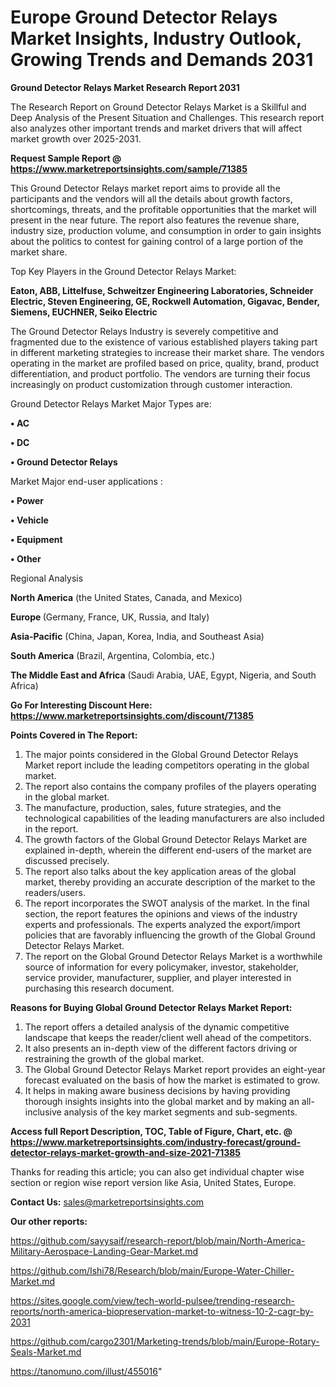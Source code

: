  # Europe Ground Detector Relays Market Insights, Industry Outlook, Growing Trends and Demands 2031

<strong>Ground Detector Relays Market Research Report 2031</strong>

The Research Report on Ground Detector Relays Market is a Skillful and Deep Analysis of the Present Situation and Challenges. This research report also analyzes other important trends and market drivers that will affect market growth over 2025-2031.

<strong>Request Sample Report @ <a href=https://www.marketreportsinsights.com/sample/71385>https://www.marketreportsinsights.com/sample/71385</a></strong>

This Ground Detector Relays market report aims to provide all the participants and the vendors will all the details about growth factors, shortcomings, threats, and the profitable opportunities that the market will present in the near future. The report also features the revenue share, industry size, production volume, and consumption in order to gain insights about the politics to contest for gaining control of a large portion of the market share.

Top Key Players in the Ground Detector Relays Market:

<strong>Eaton, ABB, Littelfuse, Schweitzer Engineering Laboratories, Schneider Electric, Steven Engineering, GE, Rockwell Automation, Gigavac, Bender, Siemens, EUCHNER, Seiko Electric</strong>

The Ground Detector Relays Industry is severely competitive and fragmented due to the existence of various established players taking part in different marketing strategies to increase their market share. The vendors operating in the market are profiled based on price, quality, brand, product differentiation, and product portfolio. The vendors are turning their focus increasingly on product customization through customer interaction.

Ground Detector Relays Market Major Types are:

<strong>• AC

• DC

• Ground Detector Relays</strong>

Market Major end-user applications :

<strong>• Power

• Vehicle

• Equipment

• Other</strong>

Regional Analysis

</u><strong><b>North America</b></strong> (the United States, Canada, and Mexico)

<strong><b>Europe </b></strong>(Germany, France, UK, Russia, and Italy)

<strong><b>Asia-Pacific</b></strong> (China, Japan, Korea, India, and Southeast Asia)

<strong><b>South America</b></strong> (Brazil, Argentina, Colombia, etc.)

<strong><b>The Middle East and Africa</b></strong> (Saudi Arabia, UAE, Egypt, Nigeria, and South Africa)

<strong>Go For Interesting Discount Here: <a href=https://www.marketreportsinsights.com/discount/71385>https://www.marketreportsinsights.com/discount/71385</a></strong>

<strong>Points Covered in The Report:</strong>
<ol>
  <li>The major points considered in the Global Ground Detector Relays Market report include the leading competitors operating in the global market.</li>
  <li>The report also contains the company profiles of the players operating in the global market.</li>
  <li>The manufacture, production, sales, future strategies, and the technological capabilities of the leading manufacturers are also included in the report.</li>
  <li>The growth factors of the Global Ground Detector Relays Market are explained in-depth, wherein the different end-users of the market are discussed precisely.</li>
  <li>The report also talks about the key application areas of the global market, thereby providing an accurate description of the market to the readers/users.</li>
  <li>The report incorporates the SWOT analysis of the market. In the final section, the report features the opinions and views of the industry experts and professionals. The experts analyzed the export/import policies that are favorably influencing the growth of the Global Ground Detector Relays Market.</li>
  <li>The report on the Global Ground Detector Relays Market is a worthwhile source of information for every policymaker, investor, stakeholder, service provider, manufacturer, supplier, and player interested in purchasing this research document.</li>
</ol>
<strong>Reasons for Buying Global Ground Detector Relays Market Report:</strong>

<ol>
  <li>The report offers a detailed analysis of the dynamic competitive landscape that keeps the reader/client well ahead of the competitors.</li>
  <li>It also presents an in-depth view of the different factors driving or restraining the growth of the global market.</li>
  <li>The Global Ground Detector Relays Market report provides an eight-year forecast evaluated on the basis of how the market is estimated to grow.</li>
  <li>It helps in making aware business decisions by having providing thorough insights insights into the global market and by making an all-inclusive analysis of the key market segments and sub-segments.</li>
</ol>
<strong>Access full Report Description, TOC, Table of Figure, Chart, etc. @ <a href=https://www.marketreportsinsights.com/industry-forecast/ground-detector-relays-market-growth-and-size-2021-71385>https://www.marketreportsinsights.com/industry-forecast/ground-detector-relays-market-growth-and-size-2021-71385</a></strong>


Thanks for reading this article; you can also get individual chapter wise section or region wise report version like Asia, United States, Europe.

<strong>Contact Us:</strong>
sales@marketreportsinsights.com

<strong>Our other reports:</strong>

<a href=https://github.com/sayysaif/research-report/blob/main/North-America-Military-Aerospace-Landing-Gear-Market.md>https://github.com/sayysaif/research-report/blob/main/North-America-Military-Aerospace-Landing-Gear-Market.md</a>

<a href=https://github.com/Ishi78/Research/blob/main/Europe-Water-Chiller-Market.md>https://github.com/Ishi78/Research/blob/main/Europe-Water-Chiller-Market.md</a>

<a href=https://sites.google.com/view/tech-world-pulsee/trending-research-reports/north-america-biopreservation-market-to-witness-10-2-cagr-by-2031>https://sites.google.com/view/tech-world-pulsee/trending-research-reports/north-america-biopreservation-market-to-witness-10-2-cagr-by-2031</a>

<a href=https://github.com/cargo2301/Marketing-trends/blob/main/Europe-Rotary-Seals-Market.md>https://github.com/cargo2301/Marketing-trends/blob/main/Europe-Rotary-Seals-Market.md</a>

<a href=https://tanomuno.com/illust/455016>https://tanomuno.com/illust/455016</a>"
